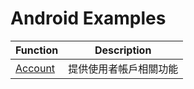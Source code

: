 # Android Examples

| Function | Description |
| ------ | ----------- |
| [Account](./app/src/main/java/cc/jerrywang/androidexamples/account)   | 提供使用者帳戶相關功能 |
